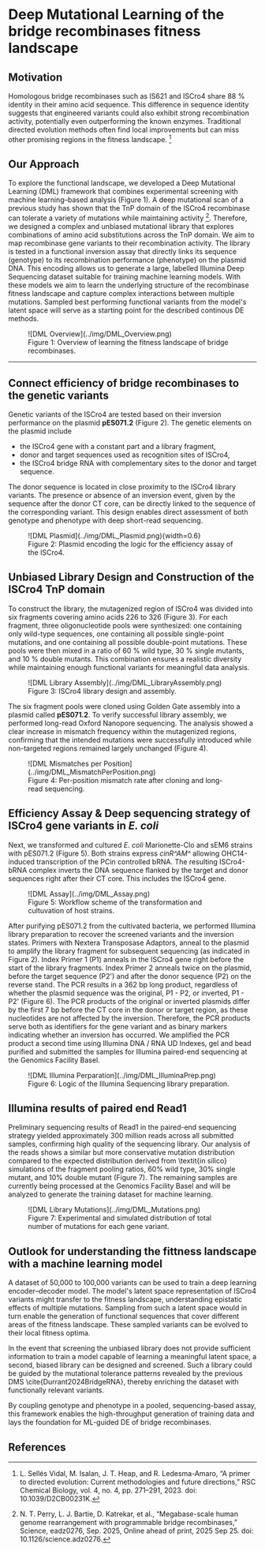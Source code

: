 # Deep Mutational Learning of the bridge recombinases fitness landscape

## Motivation 
Homologous bridge recombinases such as IS621 and ISCro4 share 88 % identity in their amino acid sequence. This difference in sequence identity suggests that engineered variants could also exhibit strong recombination activity, potentially even outperforming the known enzymes. Traditional directed evolution methods often find local improvements but can miss other promising regions in the fitness landscape. [^DE_review]

## Our Approach  
To explore the functional landscape, we developed a Deep Mutational Learning (DML) framework that combines experimental screening with machine learning–based analysis (Figure 1). A deep mutational scan of a previous study has shown that the TnP domain of the ISCro4 recombinase can tolerate a variety of mutations while maintaining activity [^Perry]. Therefore, we designed a complex and unbiased mutational library that explores combinations of amino acid substitutions across the TnP domain. We aim to map recombinase gene variants to their recombination activity. The library is tested in a functional inversion assay that directly links its sequence (genotype) to its recombination performance (phenotype) on the plasmid DNA. This encoding allows us to generate a large, labelled Illumina Deep Sequencing dataset suitable for training machine learning models. With these models we aim to learn the underlying structure of the recombinase fitness landscape and capture complex interactions between multiple mutations. Sampled best performing functional variants from the model's latent space will serve as a starting point for the described continous DE methods.

<figure markdown>
![DML Overview](../img/DML_Overview.png)
<figcaption> Figure 1: Overview of learning the fitness landscape of bridge recombinases.
</figcaption>
</figure>

---

## Connect efficiency of bridge recombinases to the genetic variants
Genetic variants of the ISCro4 are tested based on their inversion performance on the plasmid **pES071.2** (Figure 2). The genetic elements on the plasmid include
- the ISCro4 gene with a constant part and a library fragment,
- donor and target sequences used as recognition sites of ISCro4,
- the ISCro4 bridge RNA with complementary sites to the donor and target sequence.

The donor sequence is located in close proximity to the ISCro4 library variants. The presence or absence of an inversion event, given by the sequence after the donor CT core, can be directly linked to the sequence of the corresponding variant. This design enables direct assessment of both genotype and phenotype with deep short-read sequencing.

<figure markdown>
![DML Plasmid](../img/DML_Plasmid.png){width=0.6}
<figcaption> Figure 2: Plasmid encoding the logic for the efficiency assay of the ISCro4.
</figcaption>
</figure>

## Unbiased Library Design and Construction of the ISCro4 TnP domain
To construct the library, the mutagenized region of ISCro4 was divided into six fragments covering amino acids 226 to 326 (Figure 3). For each fragment, three oligonucleotide pools were synthesized: one containing only wild-type sequences, one containing all possible single-point mutations, and one containing all possible double-point mutations. These pools were then mixed in a ratio of 60 % wild type, 30 % single mutants, and 10 % double mutants. This combination ensures a realistic diversity while maintaining enough functional variants for meaningful data analysis.  

<figure markdown>
![DML Library Assembly](../img/DML_LibraryAssembly.png)
<figcaption> Figure 3: ISCro4 library design and assembly.
</figcaption>
</figure>

The six fragment pools were cloned using Golden Gate assembly into a plasmid called **pES071.2**. To verify successful library assembly, we performed long-read Oxford Nanopore sequencing. The analysis showed a clear increase in mismatch frequency within the mutagenized regions, confirming that the intended mutations were successfully introduced while non-targeted regions remained largely unchanged (Figure 4).  

<figure markdown>
![DML Mismatches per Position](../img/DML_MismatchPerPosition.png)
<figcaption> Figure 4: Per-position mismatch rate after cloning and long-read sequencing.
</figcaption>
</figure>

## Efficiency Assay & Deep sequencing strategy of ISCro4 gene variants in *E. coli*
Next, we transformed and cultured *E. coli* Marionette-Clo and sEM6 strains with pES071.2 (Figure 5). Both strains express *cinR^AM^* allowing OHC14-induced transcription of the PCin controlled bRNA. The resulting ISCro4-bRNA complex inverts the DNA sequence flanked by the target and donor sequences right after their CT core. This includes the ISCro4 gene.

<figure markdown>
![DML Assay](../img/DML_Assay.png)
<figcaption> Figure 5: Workflow scheme of the transformation and cultuvation of host strains.
</figcaption>
</figure>

After purifying pES071.2 from the cultivated bacteria, we performed Illumina library preparation to recover the screened variants and the inversion states. Primers with Nextera Transposase Adaptors, anneal to the plasmid to amplify the library fragment for subsequent sequencing (as indicated in Figure 2). Index Primer 1 (P1) anneals in the ISCro4 gene right before the start of the library fragments. Index Primer 2 anneals twice on the plasmid, before the target sequence (P2') and after the donor sequence (P2) on the reverse stand. The PCR results in a 362 bp long product, regardless of whether the plasmid sequence was the original, P1 - P2, or inverted, P1 - P2' (Figure 6). The PCR products of the original or inverted plasmids differ by the first 7 bp before the CT core in the donor or target region, as these nucleotides are not affected by the inversion. Therefore, the PCR products serve both as identifiers for the gene variant and as binary markers indicating whether an inversion has occurred. We amplified the PCR product a second time using Illumina DNA / RNA UD Indexes, gel and bead purified and submitted the samples for Illumina paired-end sequencing at the Genomics Facility Basel.

<figure markdown>
![DML Illumina Perparation](../img/DML_IlluminaPrep.png)
<figcaption> Figure 6: Logic of the Illumina Sequencing library preparation.
</figcaption>
</figure>

## Illumina results of paired end Read1
Preliminary sequencing results of Read1 in the paired-end sequencing strategy yielded approximately 300 million reads across all submitted samples, confirming high quality of the sequencing library. Our analysis of the reads shows a similar but more conservative mutation distribution compared to the expected distribution derived from \textit{in silico} simulations of the fragment pooling ratios, 60\% wild type, 30\% single mutant, and 10\% double mutant (Figure 7). The remaining samples are currently being processed at the Genomics Facility Basel and will be analyzed to generate the training dataset for machine learning. 

<figure markdown>
![DML Library Mutations](../img/DML_Mutations.png)
<figcaption> Figure 7: Experimental and simulated distribution of total number of mutations for each gene variant.
</figcaption>
</figure>

## Outlook for understanding the fittness landscape with a machine learning model
A dataset of 50,000 to 100,000 variants can be used to train a deep learning encoder–decoder model. The model's latent space representation of ISCro4 variants might transfer to the fitness landscape, understanding epistatic effects of multiple mutations. Sampling from such a latent space would in turn enable the generation of functional sequences that cover different areas of the fitness landscape. These sampled variants can be evolved to their local fitness optima.

In the event that screening the unbiased library does not provide sufficient information to train a model capable of learning a meaningful latent space, a second, biased library can be designed and screened. Such a library could be guided by the mutational tolerance patterns revealed by the previous DMS \cite{Durrant2024BridgeRNA}, thereby enriching the dataset with functionally relevant variants. 

By coupling genotype and phenotype in a pooled, sequencing-based assay, this framework enables the high-throughput generation of training data and lays the foundation for ML-guided DE of bridge recombinases.

## References
[^DE_review]: L. Sellés Vidal, M. Isalan, J. T. Heap, and R. Ledesma-Amaro, “A primer to directed evolution: Current methodologies and future directions,” RSC Chemical Biology, vol. 4, no. 4, pp. 271–291, 2023. doi: 10.1039/D2CB00231K.
[^Perry]: N. T. Perry, L. J. Bartie, D. Katrekar, et al., “Megabase-scale human genome rearrangement with programmable bridge recombinases,” Science, eadz0276, Sep. 2025, Online ahead of print, 2025 Sep 25. doi: 10.1126/science.adz0276.